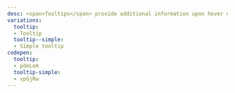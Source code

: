 ```yaml
---
desc: <span>Tooltips</span> provide additional information upon hover or focus. They often contain helper text that is contextual to an element.
variations:
  tooltip:
  - Tooltip
  tooltip--simple:
  - Simple tooltip
codepen:
  tooltip:
  - pdeLom
  tooltip-simple:
  - vpGjRw
---
```

